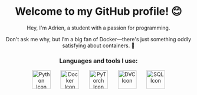 <h1 align="center">Welcome to my GitHub profile! 😊</h1>

<p align="center">Hey, I'm Adrien, a student with a passion for programming.</p>
<p align="center">Don't ask me why, but I'm a big fan of Docker—there's just something oddly satisfying about containers. 🐳</p>

<h3 align="center">Languages and tools I use:</h3>

<p align="center">
    <img src="https://static-00.iconduck.com/assets.00/python-icon-512x509-pyuo2h5v.png" alt="Python Icon" height="50">
    &nbsp; &nbsp; &nbsp;
    <img src="https://static-00.iconduck.com/assets.00/docker-icon-icon-512x370-m2lt8o0b.png" alt="Docker Icon" height="50">
    &nbsp; &nbsp; &nbsp;
    <img src="https://static-00.iconduck.com/assets.00/pytorch-icon-423x512-6xpyyw7t.png" alt="PyTorch Icon" height="50">
    &nbsp; &nbsp; &nbsp;
    <img src="https://dvc.org/img/dvc_icon-color--square_vector.svg" alt="DVC Icon" height="50">
    &nbsp; &nbsp; &nbsp;
    <img src="https://static-00.iconduck.com/assets.00/sql-database-sql-azure-icon-489x512-l5jhenj6.png" alt="SQL Icon" height="50">
</p>

